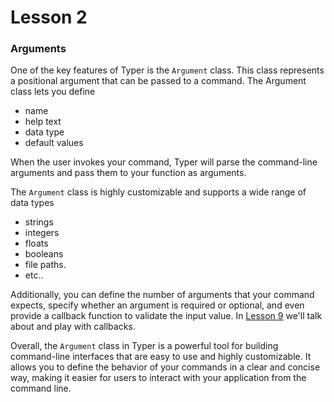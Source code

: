 # Lesson 2

### Arguments

One of the key features of Typer is the `Argument` class. This class represents a 
positional argument that can be passed to a command. 
The Argument class lets you define 
* name 
* help text
* data type
* default values 


When the user invokes your command, Typer will parse the command-line arguments and 
pass them to your function as arguments.


The `Argument` class is highly customizable and supports a wide range of data types
* strings
* integers
* floats
* booleans
* file paths. 
* etc..

Additionally, you can define the number of arguments that your 
command expects, specify whether an argument is required or optional, 
and even provide a callback function to validate the input value. In [Lesson 9](/Lesson-9) we'll talk 
about and play with callbacks.

Overall, the `Argument` class in Typer is a powerful tool for building \
command-line interfaces that are easy to use and highly customizable. 
It allows you to define the behavior of your commands in a clear and concise way,
making it easier for users to interact with your application from the command line.